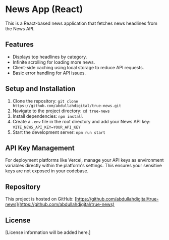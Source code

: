 # News App (React)

This is a React-based news application that fetches news headlines from the News API.

## Features

- Displays top headlines by category.
- Infinite scrolling for loading more news.
- Client-side caching using local storage to reduce API requests.
- Basic error handling for API issues.

## Setup and Installation

1.  Clone the repository:
    `git clone https://github.com/abdullahdigital/true-news.git`
2.  Navigate to the project directory:
    `cd true-news`
3.  Install dependencies:
    `npm install`
4.  Create a `.env` file in the root directory and add your News API key:
    `VITE_NEWS_API_KEY=YOUR_API_KEY`
5.  Start the development server:
    `npm run start`

## API Key Management

For deployment platforms like Vercel, manage your API keys as environment variables directly within the platform's settings. This ensures your sensitive keys are not exposed in your codebase.

## Repository

This project is hosted on GitHub: [https://github.com/abdullahdigital/true-news](https://github.com/abdullahdigital/true-news)

## License

[License information will be added here.]

